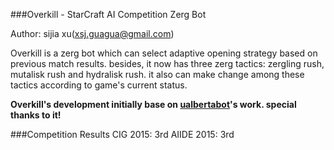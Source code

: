 
###Overkill - StarCraft AI Competition Zerg Bot

Author: sijia xu(xsj.guagua@gmail.com)

Overkill is a zerg bot which can select adaptive opening strategy based on previous match results.
besides, it now has three zerg tactics: zergling rush, mutalisk rush and hydralisk rush. it also can make change among these tactics according to game's current status.

**Overkill's development initially base on [ualbertabot](https://github.com/davechurchill/ualbertabot)'s work. special thanks to it!**

###Competition Results
CIG 2015: 3rd
AIIDE 2015: 3rd

